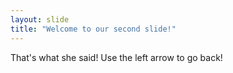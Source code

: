 ```yaml
---
layout: slide
title: "Welcome to our second slide!"
---
```

That's what she said!
Use the left arrow to go back!